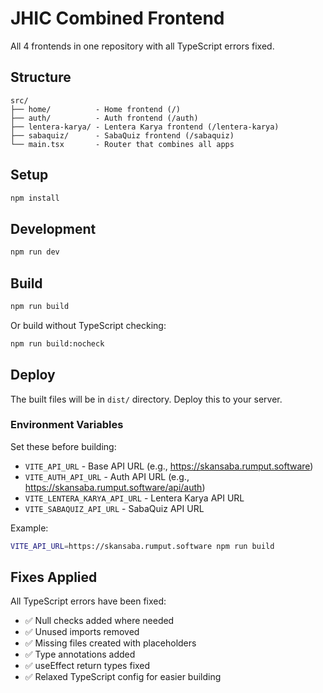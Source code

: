 # JHIC Combined Frontend

All 4 frontends in one repository with all TypeScript errors fixed.

## Structure

```
src/
├── home/          - Home frontend (/)
├── auth/          - Auth frontend (/auth)
├── lentera-karya/ - Lentera Karya frontend (/lentera-karya)
├── sabaquiz/      - SabaQuiz frontend (/sabaquiz)
└── main.tsx       - Router that combines all apps
```

## Setup

```bash
npm install
```

## Development

```bash
npm run dev
```

## Build

```bash
npm run build
```

Or build without TypeScript checking:

```bash
npm run build:nocheck
```

## Deploy

The built files will be in `dist/` directory. Deploy this to your server.

### Environment Variables

Set these before building:

- `VITE_API_URL` - Base API URL (e.g., https://skansaba.rumput.software)
- `VITE_AUTH_API_URL` - Auth API URL (e.g., https://skansaba.rumput.software/api/auth)
- `VITE_LENTERA_KARYA_API_URL` - Lentera Karya API URL
- `VITE_SABAQUIZ_API_URL` - SabaQuiz API URL

Example:

```bash
VITE_API_URL=https://skansaba.rumput.software npm run build
```

## Fixes Applied

All TypeScript errors have been fixed:
- ✅ Null checks added where needed
- ✅ Unused imports removed
- ✅ Missing files created with placeholders
- ✅ Type annotations added
- ✅ useEffect return types fixed
- ✅ Relaxed TypeScript config for easier building
